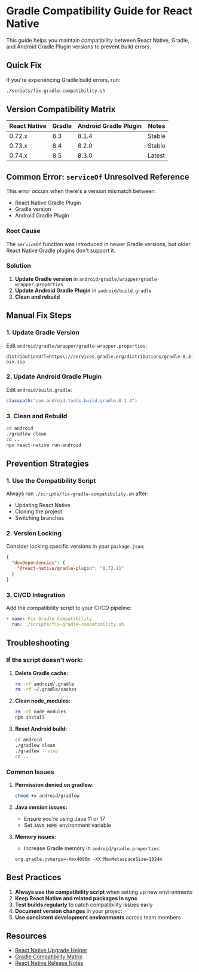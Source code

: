 # Gradle Compatibility Guide for React Native

This guide helps you maintain compatibility between React Native, Gradle, and Android Gradle Plugin versions to prevent build errors.

## Quick Fix

If you're experiencing Gradle build errors, run:

```bash
./scripts/fix-gradle-compatibility.sh
```

## Version Compatibility Matrix

| React Native | Gradle | Android Gradle Plugin | Notes |
|--------------|--------|----------------------|-------|
| 0.72.x       | 8.3    | 8.1.4               | Stable |
| 0.73.x       | 8.4    | 8.2.0               | Stable |
| 0.74.x       | 8.5    | 8.3.0               | Latest |

## Common Error: `serviceOf` Unresolved Reference

This error occurs when there's a version mismatch between:
- React Native Gradle Plugin
- Gradle version
- Android Gradle Plugin

### Root Cause
The `serviceOf` function was introduced in newer Gradle versions, but older React Native Gradle plugins don't support it.

### Solution
1. **Update Gradle version** in `android/gradle/wrapper/gradle-wrapper.properties`
2. **Update Android Gradle Plugin** in `android/build.gradle`
3. **Clean and rebuild**

## Manual Fix Steps

### 1. Update Gradle Version
Edit `android/gradle/wrapper/gradle-wrapper.properties`:
```properties
distributionUrl=https\://services.gradle.org/distributions/gradle-8.3-bin.zip
```

### 2. Update Android Gradle Plugin
Edit `android/build.gradle`:
```gradle
classpath("com.android.tools.build:gradle:8.1.4")
```

### 3. Clean and Rebuild
```bash
cd android
./gradlew clean
cd ..
npx react-native run-android
```

## Prevention Strategies

### 1. Use the Compatibility Script
Always run `./scripts/fix-gradle-compatibility.sh` after:
- Updating React Native
- Cloning the project
- Switching branches

### 2. Version Locking
Consider locking specific versions in your `package.json`:
```json
{
  "devDependencies": {
    "@react-native/gradle-plugin": "0.72.11"
  }
}
```

### 3. CI/CD Integration
Add the compatibility script to your CI/CD pipeline:
```yaml
- name: Fix Gradle Compatibility
  run: ./scripts/fix-gradle-compatibility.sh
```

## Troubleshooting

### If the script doesn't work:

1. **Delete Gradle cache:**
   ```bash
   rm -rf android/.gradle
   rm -rf ~/.gradle/caches
   ```

2. **Clean node_modules:**
   ```bash
   rm -rf node_modules
   npm install
   ```

3. **Reset Android build:**
   ```bash
   cd android
   ./gradlew clean
   ./gradlew --stop
   cd ..
   ```

### Common Issues

1. **Permission denied on gradlew:**
   ```bash
   chmod +x android/gradlew
   ```

2. **Java version issues:**
   - Ensure you're using Java 11 or 17
   - Set `JAVA_HOME` environment variable

3. **Memory issues:**
   - Increase Gradle memory in `android/gradle.properties`:
   ```properties
   org.gradle.jvmargs=-Xmx4096m -XX:MaxMetaspaceSize=1024m
   ```

## Best Practices

1. **Always use the compatibility script** when setting up new environments
2. **Keep React Native and related packages in sync**
3. **Test builds regularly** to catch compatibility issues early
4. **Document version changes** in your project
5. **Use consistent development environments** across team members

## Resources

- [React Native Upgrade Helper](https://react-native-community.github.io/upgrade-helper/)
- [Gradle Compatibility Matrix](https://developer.android.com/studio/releases/gradle-plugin)
- [React Native Release Notes](https://github.com/facebook/react-native/releases)
